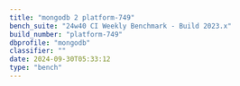 ```yaml
---
title: "mongodb 2 platform-749"
bench_suite: "24w40 CI Weekly Benchmark - Build 2023.x"
build_number: "platform-749"
dbprofile: "mongodb"
classifier: ""
date: 2024-09-30T05:33:12
type: "bench"
---
```

